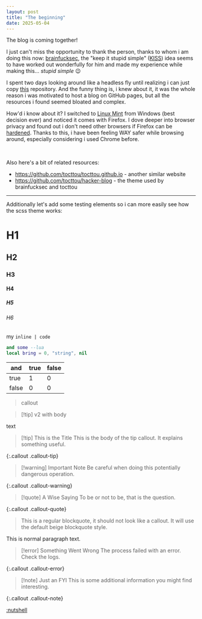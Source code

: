 ```yaml
---
layout: post
title: "The beginning"
date: 2025-05-04
---
```


The blog is coming together!

I just can't miss the opportunity to thank the person, thanks to whom i am doing this now: [brainfucksec](https://brainfucksec.github.io/), the "keep it stupid simple" ([KISS](https://brainfucksec.github.io/android-foss-apps-list-2025#introduction)) idea seems to have worked out wonderfully for him and made my experience while making this... *stupid simple* 😉

I spent two days looking around like a headless fly until realizing i can just copy [this](https://github.com/brainfucksec/brainfucksec.github.io) repository. And the funny thing is, i knew about it, it was the whole reason i was motivated to host a blog on GitHub pages, but all the resources i found seemed bloated and complex.

How'd i know about it? I switched to [Linux Mint](https://www.linuxmint.com/) from Windows (best decision ever) and noticed it comes with Firefox. I dove deeper into browser privacy and found out i don't need other browsers if Firefox can be [hardened](https://brainfucksec.github.io/firefox-hardening-guide-2024). Thanks to this, i have been feeling WAY safer while browsing around, especially considering i used Chrome before.

<br>

Also here's a bit of related resources:
- <https://github.com/tocttou/tocttou.github.io> - another similar website
- <https://github.com/tocttou/hacker-blog> - the theme used by brainfucksec and tocttou

---

Additionally let's add some testing elements so i can more easily see how the scss theme works:
# H1
## H2
### H3
#### H4
##### H5
###### H6
my `inline | code`
```lua
and some --lua
local bring = 0, "string", nil
```

| and   | true | false |
| ----- | ---- | ----- |
| true  | 1    | 0     |
| false | 0    | 0     |

>callout

>[!tip] v2
>with
body

text

> [!tip] This is the Title
> This is the body of the tip callout. It explains something useful.

{:.callout .callout-tip}

> [!warning] Important Note
> Be careful when doing this potentially dangerous operation.

{:.callout .callout-warning}

> [!quote] A Wise Saying
> To be or not to be, that is the question.

{:.callout .callout-quote}

> This is a regular blockquote, it should not look like a callout.
> It will use the default beige blockquote style.

This is normal paragraph text.

> [!error] Something Went Wrong
> The process failed with an error. Check the logs.

{:.callout .callout-error}

> [!note] Just an FYI
> This is some additional information you might find interesting.

{:.callout .callout-note}

[:nutshell](https://ncase.me/nutshell/)
